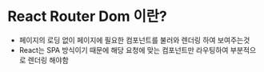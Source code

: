 # React Router Dom 이란?
- 페이지의 로딩 없이 페이지에 필요한 컴포넌트를 불러와 렌더링 하여 보여주는것
- React는 SPA 방식이기 때문에 해당 요청에 맞는 컴포넌트만 라우팅하여 부분적으로 렌더링 해야함
